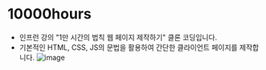 # 10000hours
* 인프런 강의 "1만 시간의 법칙 웹 페이지 제작하기" 클론 코딩입니다.
* 기본적인 HTML, CSS, JS의 문법을 활용하여 간단한 클라이언트 페이지를 제작합니다.
  ![image](https://github.com/hsusj996/web_practice/assets/84006404/6beb964b-88e7-40b0-a745-af8e9bee3a40)
